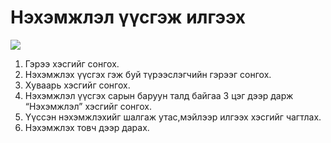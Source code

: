 # Нэхэмжлэл үүсгэж илгээх

![](<../img/Нэхэмжлэл илгээх.gif>)

1. Гэрээ хэсгийг сонгох.
2. Нэхэмжлэх үүсгэх гэж буй түрээслэгчийн гэрээг сонгох.
3. Хуваарь хэсгийг сонгох.
4. Нэхэмжлэл үүсгэх сарын баруун талд байгаа 3 цэг дээр дарж “Нэхэмжлэл” хэсгийг сонгох.
5. Үүссэн нэхэмжлэхийг шалгаж утас,мэйлээр илгээх хэсгийг чагтлах.
6. Нэхэмжлэх товч дээр дарах.
